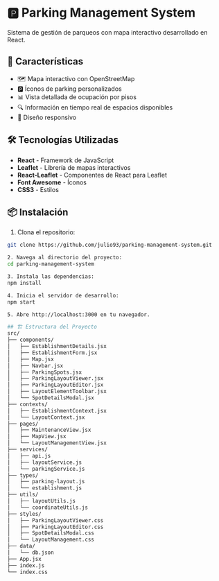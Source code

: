 # 🅿️ Parking Management System

Sistema de gestión de parqueos con mapa interactivo desarrollado en React.

## 🚀 Características

- 🗺️ Mapa interactivo con OpenStreetMap
- 🅿️ Íconos de parking personalizados
- 📊 Vista detallada de ocupación por pisos
- 🔍 Información en tiempo real de espacios disponibles
- 📱 Diseño responsivo

## 🛠️ Tecnologías Utilizadas

- **React** - Framework de JavaScript
- **Leaflet** - Librería de mapas interactivos
- **React-Leaflet** - Componentes de React para Leaflet
- **Font Awesome** - Íconos
- **CSS3** - Estilos

## 📦 Instalación

1. Clona el repositorio:
```bash
git clone https://github.com/julio93/parking-management-system.git

2. Navega al directorio del proyecto:
cd parking-management-system

3. Instala las dependencias:
npm install

4. Inicia el servidor de desarrollo:
npm start

5. Abre http://localhost:3000 en tu navegador.

## 🏗️ Estructura del Proyecto
src/
├── components/
│   ├── EstablishmentDetails.jsx          
│   ├── EstablishmentForm.jsx             
│   ├── Map.jsx                           
│   ├── Navbar.jsx                        
│   ├── ParkingSpots.jsx                  
│   ├── ParkingLayoutViewer.jsx           
│   ├── ParkingLayoutEditor.jsx           
│   ├── LayoutElementToolbar.jsx          
│   └── SpotDetailsModal.jsx             
├── contexts/
│   ├── EstablishmentContext.jsx          
│   └── LayoutContext.jsx                 
├── pages/
│   ├── MaintenanceView.jsx               
│   ├── MapView.jsx                       
│   └── LayoutManagementView.jsx          
├── services/
│   ├── api.js                            
│   ├── layoutService.js                  
│   └── parkingService.js                 
├── types/
│   ├── parking-layout.js                 
│   └── establishment.js                  
├── utils/
│   ├── layoutUtils.js                  
│   └── coordinateUtils.js               
├── styles/
│   ├── ParkingLayoutViewer.css          
│   ├── ParkingLayoutEditor.css          
│   ├── SpotDetailsModal.css          
│   └── LayoutManagement.css              
├── data/
│   └── db.json                           
├── App.jsx                               
├── index.js                             
└── index.css     

